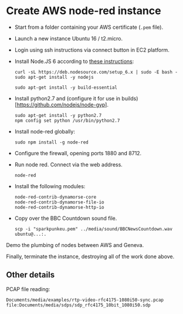 # Create AWS node-red instance

* Start from a folder containing your AWS certificate (`.pem` file).

* Launch a new instance Ubuntu 16 / t2.micro.

* Login using ssh instructions via connect button in EC2 platform.

* Install Node.JS 6 according to [these instructions](https://nodejs.org/en/download/package-manager/#debian-and-ubuntu-based-linux-distributions):

      curl -sL https://deb.nodesource.com/setup_6.x | sudo -E bash -
      sudo apt-get install -y nodejs

      sudo apt-get install -y build-essential 
      
* Install python2.7 and (configure it for use in builds)[https://github.com/nodejs/node-gyp]. 

      sudo apt-get install -y python2.7
      npm config set python /usr/bin/python2.7

* Install node-red globally:

      sudo npm install -g node-red
    
* Configure the firewall, opening ports 1880 and 8712.

* Run node red. Connect via the web address.

      node-red

* Install the following modules:

      node-red-contrib-dynamorse-core
      node-red-contrib-dynamorse-file-io
      node-red-contrib-dynamorse-http-io
    
* Copy over the BBC Countdown sound file.

      scp -i "sparkpunkeu.pem" ../media/sound/BBCNewsCountdown.wav ubuntu@...:.

Demo the plumbing of nodes between AWS and Geneva.

Finally, terminate the instance, destroying all of the work done above.

## Other details

PCAP file reading:

    Documents/media/examples/rtp-video-rfc4175-1080i50-sync.pcap 
    file:Documents/media/sdps/sdp_rfc4175_10bit_1080i50.sdp
    
